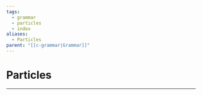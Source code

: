 ```yaml
---
tags:
  - grammar
  - particles
  - index
aliases:
  - Particles
parent: "[[c-grammar|Grammar]]"
---
```

# Particles
---
